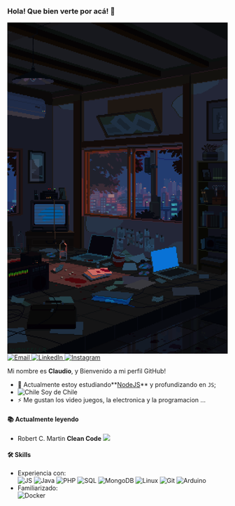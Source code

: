 ### Hola! Que bien verte por acá! 👋
<img align="right" src="https://github.com/climoralesg/climoralesg/blob/master/readme.gif" />
<p>
  <a target="_blank" href="mailto:climoralesg@gmail.com" target="_blank">
    <img alt="Email" src="https://img.shields.io/badge/Email-46a2f1.svg?&style=flat-square&logo=Gmail&logoColor=white" />
  </a>
  <a target="_blank" href="https://www.linkedin.com/in/climoralesg/" target="_blank">
    <img alt="LinkedIn" src="https://img.shields.io/badge/LinkedIn-%2346a2f1.svg?&style=flat-square&logo=linkedin&logoColor=white" />
  </a>
  <a target="_blank" href="https://www.instagram.com/mclaudioi/" target="_blank">
    <img alt="Instagram" src="https://img.shields.io/badge/Instagram-46a2f1.svg?&style=flat-square&logo=Instagram&logoColor=white" />
  </a>
</p>

Mi nombre es **Claudio**, y Bienvenido a mi perfil GitHub!

- 🌱 Actualmente estoy estudiando**[NodeJS](https://nodejs.org/)** y profundizando en  `JS`;
-  <img title="Chile" alt="Chile" src="https://image.flaticon.com/icons/svg/197/197586.svg" width="14"/> Soy de Chile
- ⚡ Me gustan los video juegos, la electronica y la programacion ...
<h4>📚 Actualmente leyendo</h4>
<ul>
  <li>Robert C. Martin <b>Clean Code</b> <a target="_blank" href="https://www.amazon.com/-/es/Robert-C-Martin/dp/0132350882"><img src="https://image.flaticon.com/icons/svg/25/25284.svg" width="14" /></a></li>
</ul>

<h4>🛠 Skills</h4>
<ul>
<li>Experiencia con:<br>
  <!-- primary -->
  <img alt="JS" src="https://img.shields.io/badge/-.JS-8e44ad?style=flat-square&logo=Javascript&logoColor=white" />
  <img alt="Java" src="https://img.shields.io/badge/-Java-8e44ad?style=flat-square&logo=Java&logoColor=white" /> 
  <img alt="PHP" src="https://img.shields.io/badge/-PHP-8e44ad?style=flat-square&logo=php&logoColor=white" />
  <img alt="SQL" src="https://img.shields.io/badge/-MySQL-f1c40f?style=flat-square&logo=mysql&logoColor=black&textColor=black" />
    <img alt="MongoDB" src="https://img.shields.io/badge/-MongoDB-f1c40f?style=flat-square&logo=mongodb&logoColor=white&textColor=black&color=green" />
  <!-- other -->
  <img alt="Linux" src="https://img.shields.io/badge/-Linux-e67e22?style=flat-square&logo=linux&logoColor=black&textColor=black" />
  <img alt="Git" src="https://img.shields.io/badge/-Git-e67e22?style=flat-square&logo=git&logoColor=white" />
  <!-- web -->
  <img alt="Arduino" src="https://img.shields.io/badge/-Arduino-00D1B2?style=flat-square&logo=arduino&logoColor=white" />
</li>
<li>Familiarizado:<br>
  <img alt="Docker" src="https://img.shields.io/badge/-Docker-46a2f1?style=flat-square&logo=docker&logoColor=white" />
</li>
</ul>

